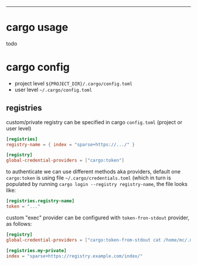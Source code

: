 ---

# cargo usage
todo

# cargo config

- project level `${PROJECT_DIR}/.cargo/config.toml`
- user level `~/.cargo/config.toml`

## registries
custom/private registry can be specified in cargo `config.toml` (project or user level)

```toml
[registries]
registry-name = { index = "sparse+https://.../" }

[registry]
global-credential-providers = ["cargo:token"]
```

to authenticate we can use different methods aka providers, default one `cargo:token`
is using file `~/.cargo/credentials.toml` (which in turn is populated by running
`cargo login --registry registry-name`, the file looks like:

```toml
[registries.registry-name]
token = "..."
```

custom "exec" provider can be configured with `token-fron-stdout` provider, as follows:

```toml
[registry]
global-credential-providers = ["cargo:token-from-stdout cat /home/mc/.my.cargo.token"]

[registries.my-private]
index = "sparse+https://registry.example.com/index/"
```
